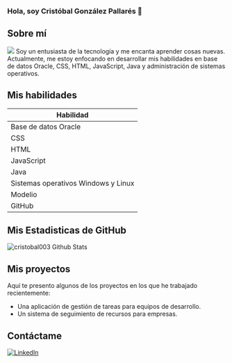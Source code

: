 ### Hola, soy Cristóbal González Pallarés 👋

## Sobre mí
![](https://blog.zoho.com/wp-content/uploads/2019/05/cliq-projects-integration-blog.gif)
Soy un entusiasta de la tecnología y me encanta aprender cosas nuevas. Actualmente, me estoy enfocando en desarrollar mis habilidades en base de datos Oracle, CSS, HTML, JavaScript, Java y administración de sistemas operativos.

## Mis habilidades
| Habilidad |
| --- |
| Base de datos Oracle |
| CSS |
| HTML |
| JavaScript |
| Java |
| Sistemas operativos Windows y Linux |
| Modelio |
| GitHub |

## Mis Estadisticas de GitHub
<img src="https://github-readme-stats.vercel.app/api?username=cristobal003&include_all_commits=true&count_private=true&show_icons=true&line_height=20&title_color=7A7ADB&icon_color=2234AE&text_color=D3D3D3&bg_color=0,000000,130F40" alt="cristobal003 Github Stats">

## Mis proyectos

Aquí te presento algunos de los proyectos en los que he trabajado recientemente:

- Una aplicación de gestión de tareas para equipos de desarrollo. 
- Un sistema de seguimiento de recursos para empresas. 

## Contáctame
<a href="https://www.linkedin.com/in/cristóbal-gonzález-pallarés-0717072a4" target="_blank"><img src="https://img.shields.io/badge/LinkedIn-%230077B5.svg?&style=flat-square&logo=linkedin&logoColor=white" alt="LinkedIn"></a>
